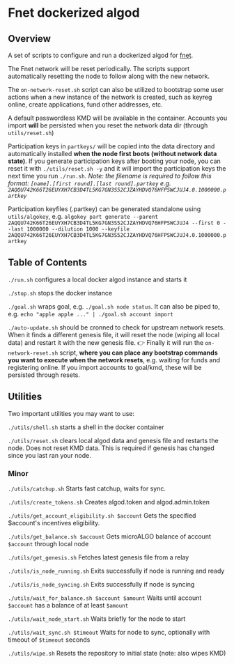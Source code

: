 # Fnet dockerized algod

## Overview

A set of scripts to configure and run a dockerized algod for [fnet](https://fnet.algorand.green/).

The Fnet network will be reset periodically. The scripts support automatically resetting the node to follow along with the new network.

The `on-network-reset.sh` script can also be utilized to bootstrap some user actions when a new instance of the network is created, such as keyreg online, create applications, fund other addresses, etc.

A default passwordless KMD will be available in the container. Accounts you import **will** be persisted when you reset the network data dir (through `utils/reset.sh`)

Participation keys in `partkeys/` will be copied into the data directory and automatically installed **when the node first boots (without network data state)**. If you generate participation keys after booting your node, you can reset it with `./utils/reset.sh -y` and it will import the participation keys the next time you run `./run.sh`. _Note: the filename is required to follow this format: `[name].[first round].[last round].partkey` e.g. `2AQQU742K66T26EUYXH7CB3D4TL5KG7GN3S52CJZAYHDVQ76HFPSWCJUJ4.0.1000000.partkey`_

Participation keyfiles (.partkey) can be generated standalone using `utils/algokey`, e.g. `algokey part generate --parent 2AQQU742K66T26EUYXH7CB3D4TL5KG7GN3S52CJZAYHDVQ76HFPSWCJUJ4 --first 0 --last 1000000 --dilution 1000 --keyfile 2AQQU742K66T26EUYXH7CB3D4TL5KG7GN3S52CJZAYHDVQ76HFPSWCJUJ4.0.1000000.partkey`

## Table of Contents

`./run.sh` configures a local docker algod instance and starts it

`./stop.sh` stops the docker instance

`./goal.sh` wraps goal, e.g. `./goal.sh node status`. It can also be piped to, e.g. `echo "apple apple ..." | ./goal.sh account import`

`./auto-update.sh` should be cronned to check for upstream network resets. When it finds a different genesis file, it will reset the node (wiping all local data) and restart it with the new genesis file. 👉 Finally it will run the `on-network-reset.sh` script, **where you can place any bootstrap commands you want to execute when the network resets**, e.g. waiting for funds and registering online. If you import accounts to goal/kmd, these will be persisted through resets.

## Utilities

Two important utilities you may want to use:

`./utils/shell.sh` starts a shell in the docker container

`./utils/reset.sh` clears local algod data and genesis file and restarts the node. Does not reset KMD data. This is required if genesis has changed since you last ran your node.

### Minor

`./utils/catchup.sh` Starts fast catchup, waits for sync.

`./utils/create_tokens.sh` Creates algod.token and algod.admin.token

`./utils/get_account_eligibility.sh $account` Gets the specified $account's incentives eligibility.

`./utils/get_balance.sh $account` Gets microALGO balance of account `$account` through local node

`./utils/get_genesis.sh` Fetches latest genesis file from a relay

`./utils/is_node_running.sh` Exits successfully if node is running and ready

`./utils/is_node_syncing.sh` Exits successfully if node is syncing

`./utils/wait_for_balance.sh $account $amount` Waits until account `$account` has a balance of at least `$amount`

`./utils/wait_node_start.sh` Waits briefly for the node to start

`./utils/wait_sync.sh $timeout` Waits for node to sync, optionally with timeout of `$timeout` seconds

`./utils/wipe.sh` Resets the repository to initial state (note: also wipes KMD)

